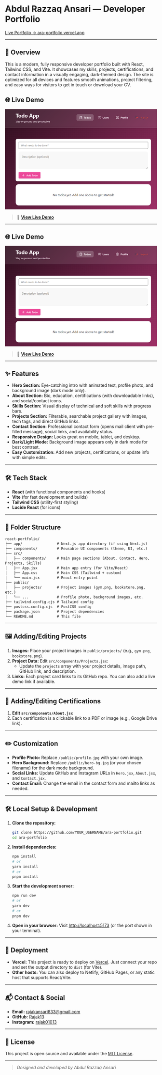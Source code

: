 # Abdul Razzaq Ansari — Developer Portfolio

[Live Portfolio → ara-portfolio.vercel.app](https://ara-portfolio.vercel.app)

---

## 🚀 Overview
This is a modern, fully responsive developer portfolio built with React, Tailwind CSS, and Vite. It showcases my skills, projects, certifications, and contact information in a visually engaging, dark-themed design. The site is optimized for all devices and features smooth animations, project filtering, and easy ways for visitors to get in touch or download your CV.

## 🌐 Live Demo

[![Portfolio Preview](public/projects/todo.png)](https://rajak.vercel.app/)

> 🔗 **[View Live Demo](https://rajak.vercel.app/)**

---

## 🌐 Live Demo

[![Portfolio Preview](public/projects/todo.png)](https://rajak.vercel.app/)

> 🔗 **[View Live Demo](https://rajak.vercel.app/)**

---

## ✨ Features
- **Hero Section:** Eye-catching intro with animated text, profile photo, and background image (dark mode only).
- **About Section:** Bio, education, certifications (with downloadable links), and social/contact icons.
- **Skills Section:** Visual display of technical and soft skills with progress bars.
- **Projects Section:** Filterable, searchable project gallery with images, tech tags, and direct GitHub links.
- **Contact Section:** Professional contact form (opens mail client with pre-filled message), social links, and availability status.
- **Responsive Design:** Looks great on mobile, tablet, and desktop.
- **Dark/Light Mode:** Background image appears only in dark mode for best contrast.
- **Easy Customization:** Add new projects, certifications, or update info with simple edits.

---

## 🛠️ Tech Stack
- **React** (with functional components and hooks)
- **Vite** (for fast development and builds)
- **Tailwind CSS** (utility-first styling)
- **Lucide React** (for icons)

---

## 📁 Folder Structure
```
react-portfolio/
├── app/                # Next.js app directory (if using Next.js)
├── components/         # Reusable UI components (theme, UI, etc.)
├── src/
│   ├── components/     # Main page sections (About, Contact, Hero, Projects, Skills)
│   ├── App.jsx         # Main app entry (for Vite/React)
│   ├── App.css         # Main CSS (Tailwind + custom)
│   └── main.jsx        # React entry point
├── public/
│   ├── projects/       # Project images (gym.png, bookstore.png, etc.)
│   └── ...             # Profile photo, background images, etc.
├── tailwind.config.cjs # Tailwind config
├── postcss.config.cjs  # PostCSS config
├── package.json        # Project dependencies
└── README.md           # This file
```

---

## 🖼️ Adding/Editing Projects
1. **Images:** Place your project images in `public/projects/` (e.g., `gym.png`, `bookstore.png`).
2. **Project Data:** Edit `src/components/Projects.jsx`:
   - Update the `projects` array with your project details, image path, GitHub link, and description.
3. **Links:** Each project card links to its GitHub repo. You can also add a live demo link if available.

---

## 📜 Adding/Editing Certifications
1. **Edit `src/components/About.jsx`**
2. Each certification is a clickable link to a PDF or image (e.g., Google Drive link).

---

## ✏️ Customization
- **Profile Photo:** Replace `/public/profile.jpg` with your own image.
- **Hero Background:** Replace `/public/hero-bg.jpg` (or your chosen filename) for the dark mode background.
- **Social Links:** Update GitHub and Instagram URLs in `Hero.jsx`, `About.jsx`, and `Contact.jsx`.
- **Contact Email:** Change the email in the contact form and mailto links as needed.

---

## 🛠️ Local Setup & Development
1. **Clone the repository:**
   ```bash
   git clone https://github.com/YOUR_USERNAME/ara-portfolio.git
   cd ara-portfolio
   ```
2. **Install dependencies:**
   ```bash
   npm install
   # or
   yarn install
   # or
   pnpm install
   ```
3. **Start the development server:**
   ```bash
   npm run dev
   # or
   yarn dev
   # or
   pnpm dev
   ```
4. **Open in your browser:**
   Visit [http://localhost:5173](http://localhost:5173) (or the port shown in your terminal).

---

## 📝 Deployment
- **Vercel:** This project is ready to deploy on [Vercel](https://vercel.com/). Just connect your repo and set the output directory to `dist` (for Vite).
- **Other hosts:** You can also deploy to Netlify, GitHub Pages, or any static host that supports React/Vite.

---

## 📬 Contact & Social
- **Email:** [rajakansari833@gmail.com](mailto:rajakansari833@gmail.com)
- **GitHub:** [Rajak13](https://github.com/Rajak13)
- **Instagram:** [rajak01013](https://www.instagram.com/rajak01013/)

---

## 📄 License
This project is open source and available under the [MIT License](LICENSE).

---

> _Designed and developed by Abdul Razzaq Ansari_ 